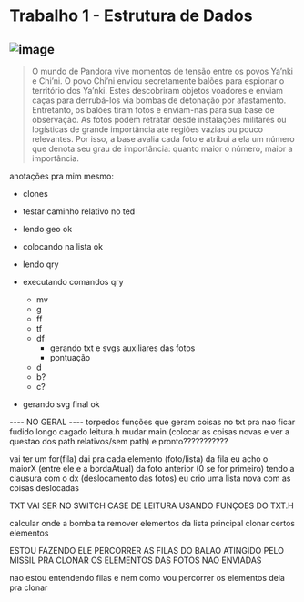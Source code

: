 # Trabalho 1 - Estrutura de Dados
![image](https://user-images.githubusercontent.com/92150848/224928731-e176f871-3ba1-4c7e-b087-ad9bb12001aa.png)
---
>O mundo de Pandora vive momentos de tensão entre os povos Ya’nki e Chi’ni. O povo
Chi’ni enviou secretamente balões para espionar o território dos Ya’nki. Estes descobriram objetos
voadores e enviam caças para derrubá-los via bombas de detonação por afastamento. Entretanto, os
balões tiram fotos e enviam-nas para sua base de observação.
As fotos podem retratar desde instalações militares ou logísticas de grande importância até
regiões vazias ou pouco relevantes. Por isso, a base avalia cada foto e atribui a ela um número que
denota seu grau de importância: quanto maior o número, maior a importância.

anotações pra mim mesmo:
- clones
- testar caminho relativo no ted 

- lendo geo ok
- colocando na lista ok
- lendo qry
- executando comandos qry
    - mv
    - g
    - ff
    - tf
    - df
        - gerando txt e svgs auxiliares das fotos
        - pontuação
    - d
    - b?
    - c?

- gerando svg final ok


---- NO GERAL ----
torpedos
funções que geram coisas no txt pra nao ficar fudido longo cagado
leitura.h
mudar main (colocar as coisas novas e ver a questao dos path relativos/sem path)
e pronto???????????

vai ter um for(fila) dai pra cada elemento (foto/lista) da fila eu acho o maiorX (entre ele e a bordaAtual) da foto anterior (0 se for primeiro)
tendo a clausura com o dx (deslocamento das fotos) eu crio uma lista nova com as coisas deslocadas

TXT VAI SER NO SWITCH CASE DE LEITURA USANDO FUNÇOES DO TXT.H

calcular onde a bomba ta
remover elementos da lista principal
clonar certos elementos

ESTOU FAZENDO ELE PERCORRER AS FILAS DO BALAO ATINGIDO PELO MISSIL PRA CLONAR OS ELEMENTOS DAS FOTOS NAO ENVIADAS

nao estou entendendo filas e nem como vou percorrer os elementos dela pra clonar